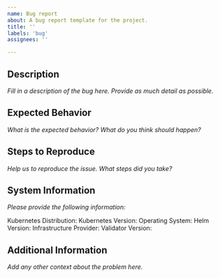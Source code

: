```yaml
---
name: Bug report
about: A bug report template for the project.
title: ''
labels: 'bug'
assignees: ''

---
```


## Description 

_Fill in a description of the bug here. Provide as much detail as possible._


## Expected Behavior

_What is the expected behavior? What do you think should happen?_


## Steps to Reproduce

_Help us to reproduce the issue. What steps did you take?_ 


## System Information

_Please provide the following information:_

Kubernetes Distribution:
Kubernetes Version: 
Operating System:
Helm Version:
Infrastructure Provider: 
Validator Version:  

## Additional Information

_Add any other context about the problem here._


